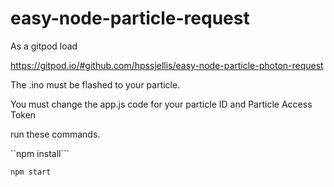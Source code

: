 # easy-node-particle-request


As a gitpod load


https://gitpod.io/#github.com/hpssjellis/easy-node-particle-photon-request


The .ino must be flashed to your particle.

You must change the app.js code for your particle ID and Particle Access Token

run these commands.

``npm install```


```npm start```
